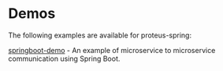 # Demos
The following examples are available for proteus-spring:

[springboot-demo](springboot-demo) - An example of microservice to microservice communication using Spring Boot.
